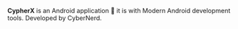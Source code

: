 **CypherX** is an Android application 📱 it is with Modern Android development tools. Developed by CyberNerd. 
